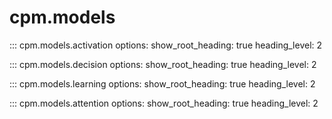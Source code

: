 # cpm.models

::: cpm.models.activation
    options:
        show_root_heading: true
        heading_level: 2

::: cpm.models.decision
    options:
        show_root_heading: true
        heading_level: 2

::: cpm.models.learning
    options:
        show_root_heading: true
        heading_level: 2

::: cpm.models.attention
    options:
        show_root_heading: true
        heading_level: 2